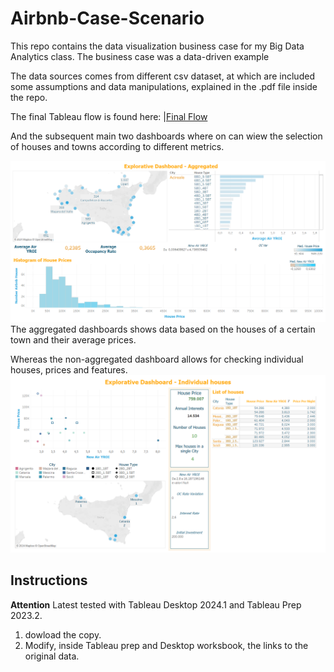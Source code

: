 # Airbnb-Case-Scenario
This repo contains the data visualization business case for my Big Data Analytics class.
The business case was a data-driven example 

The data sources comes from different csv dataset, at which are included some assumptions and data manipulations, explained in the .pdf file inside the repo.

The final Tableau flow is found here:
|[Final Flow](./flow%20airbnb.png)

And the subsequent main two dashboards where on can wiew the selection of houses and towns according to different metrics. 

![Aggregated Dashboard](./Aggregated%20Dashboard.png)
The aggregated dashboards shows data based on the houses of a certain town and their average prices.

Whereas the non-aggregated dashboard allows for checking individual houses, prices and features. 
![Non-Aggregated Dashboard](./Explorative%20Dashboard%20-%20Individual%20Houses.png)


## Instructions 
**Attention** 
Latest tested with Tableau Desktop 2024.1 and Tableau Prep 2023.2.
1. dowload the copy.
2. Modify, inside Tableau prep and Desktop worksbook, the links to the original data.
